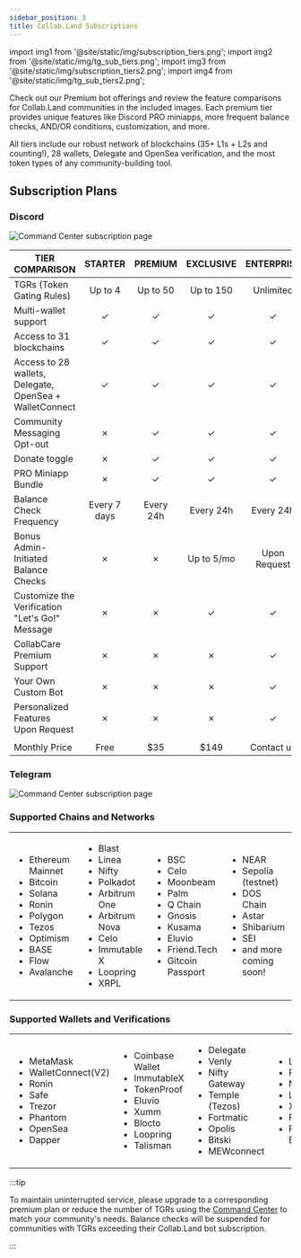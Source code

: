 ```yaml
---
sidebar_position: 3
title: Collab.Land Subscriptions
---
```


import img1 from '@site/static/img/subscription_tiers.png';
import img2 from '@site/static/img/tg_sub_tiers.png';
import img3 from '@site/static/img/subscription_tiers2.png';
import img4 from '@site/static/img/tg_sub_tiers2.png';

Check out our Premium bot offerings and review the feature comparisons for Collab.Land communities in the included images. Each premium tier provides unique features like Discord PRO miniapps, more frequent balance checks, AND/OR conditions, customization, and more.

All tiers include our robust network of blockchains (35+ L1s + L2s and counting!), 28 wallets, Delegate and OpenSea verification, and the most token types of any community-building tool.

## Subscription Plans

### Discord

<div class="text--center">
  <img src={img3} alt="Command Center subscription page" />
</div>

| **TIER COMPARISON**                                                                                         | **STARTER** | **PREMIUM** | **EXCLUSIVE** | **ENTERPRISE** |
|-------------------------------------------------------------------------------------------------------------|:-----------:|:-----------:|:-------------:|:--------------:|
| TGRs (Token Gating Rules)                                                                               |  Up to 4    |  Up to 50   |   Up to 150   |   Unlimited    |
| Multi-wallet support                                                                                    |      ✓      |      ✓      |       ✓       |       ✓        |
| Access to 31 blockchains                                                                                |      ✓      |      ✓      |       ✓       |       ✓        |
| Access to 28 wallets, Delegate, OpenSea + WalletConnect                                                 |      ✓      |      ✓      |       ✓       |       ✓        |
| Community Messaging Opt-out                                                                             |      ✗      |      ✓      |       ✓       |       ✓        |
| Donate toggle                                                                                           |      ✗      |      ✓      |       ✓       |       ✓        |
| PRO Miniapp Bundle                                                                                      |      ✗      |      ✓      |       ✓       |       ✓        |
| Balance Check Frequency                                                                                 | Every 7 days|  Every 24h  |   Every 24h   |    Every 24h   |
| Bonus Admin-Initiated Balance Checks                                                                       |      ✗      |      ✗      |   Up to 5/mo  |  Upon Request  |
| Customize the Verification "Let's Go!" Message                                                                 |      ✗      |      ✗      |       ✓       |       ✓        |
| CollabCare Premium Support                                                                              |      ✗      |      ✗      |       ✗       |       ✓        |
| Your Own Custom Bot                                                                                     |      ✗      |      ✗      |       ✗       |       ✓        |
| Personalized Features Upon Request                                                                      |      ✗      |      ✗      |       ✗       |       ✓        |
|                                                                                                         |             |             |           |      |
| Monthly Price                                                                                           |    Free     |    $35      |     $149      |   Contact us   |

### Telegram

<div class="text--center">
  <img src={img4} alt="Command Center subscription page" />
</div>

### Supported Chains and Networks

<table>
<tr>
<td>

- Ethereum Mainnet
- Bitcoin
- Solana
- Ronin
- Polygon
- Tezos
- Optimism
- BASE
- Flow
- Avalanche

</td>
<td>

- Blast
- Linea
- Nifty
- Polkadot
- Arbitrum One
- Arbitrum Nova
- Celo
- Immutable X
- Loopring
- XRPL

</td>
<td>

- BSC
- Celo
- Moonbeam
- Palm
- Q Chain
- Gnosis
- Kusama
- Eluvio
- Friend.Tech
- Gitcoin Passport

</td>
<td>

- NEAR
- Sepolia (testnet)
- DOS Chain
- Astar
- Shibarium
- SEI
- and more coming soon!

</td>
</tr>
</table>

### Supported Wallets and Verifications

<table>
<tr>
<td>

- MetaMask
- WalletConnect(V2)
- Ronin
- Safe
- Trezor
- Phantom
- OpenSea
- Dapper

</td>
<td>

- Coinbase Wallet
- ImmutableX
- TokenProof
- Eluvio
- Xumm
- Blocto
- Loopring
- Talisman

</td>
<td>

- Delegate
- Venly
- Nifty Gateway
- Temple (Tezos)
- Fortmatic
- Opolis
- Bitski
- MEWconnect

</td>
<td>

- Ledger
- Roll
- Near
- Leather
- Xverse
- Friend.Tech
- Phantom EVM

</td>
</tr>
</table>

:::tip

To maintain uninterrupted service, please upgrade to a corresponding premium plan or reduce the number of TGRs using the [Command Center](https://cc.collab.land) to match your community's needs. Balance checks will be suspended for communities with TGRs exceeding their Collab.Land bot subscription.

:::
